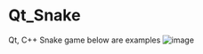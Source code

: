 # Qt_Snake
Qt, C++
Snake game
below are examples
![image](https://user-images.githubusercontent.com/121168135/211832499-ec8564a9-ee68-4fdb-9dbd-6d819aa76eec.png)

